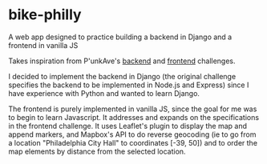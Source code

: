 # bike-philly
A web app designed to practice building a backend in  Django and a frontend in vanilla JS

Takes inspiration from P'unkAve's [backend](https://github.com/punkave/backend-challenge) and [frontend](https://github.com/punkave/frontend-challenge) challenges.

I decided to implement the backend in Django (the original challenge specifies the backend to be implemented in Node.js and Express) since I have experience with Python and wanted to learn Django.

The frontend is purely implemented in vanilla JS, since the goal for me was to begin to learn Javascript. It addresses and expands on the specifications in the frontend challenge. It uses Leaflet's plugin to display the map and append markers, and Mapbox's API to do reverse geocoding (ie to go from a location "Philadelphia City Hall" to coordinates [-39, 50]) and to order the map elements by distance from the selected location.
